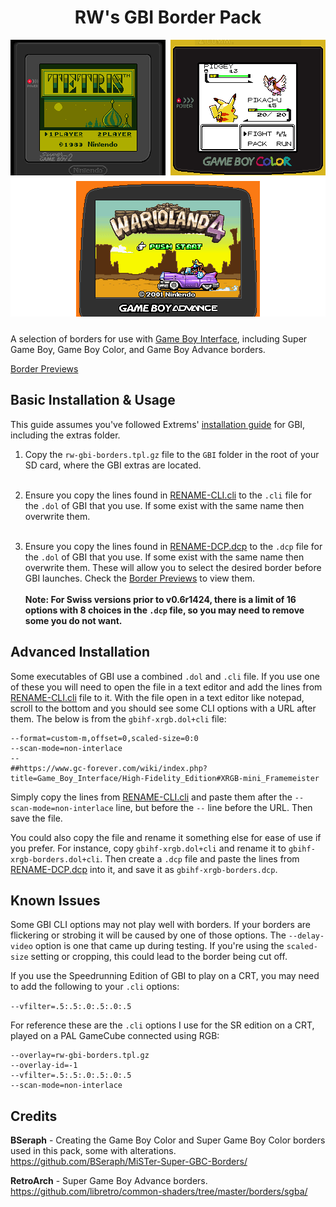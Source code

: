 <h1 style="text-align: center;">RW's GBI Border Pack</h1>

<p style="text-align: center;"><img style='image-rendering: pixelated; margin-bottom: 10px;' src='banner.png'></p>

A selection of borders for use with [Game Boy Interface](https://www.gc-forever.com/wiki/index.php?title=Game_Boy_Interface), including Super Game Boy, Game Boy Color, and Game Boy Advance borders.

[Border Previews](/PREVIEWS.md)

## Basic Installation & Usage

This guide assumes you've followed Extrems' [installation guide](https://www.gc-forever.com/wiki/index.php?title=Game_Boy_Interface#Installation) for GBI, including the extras folder.

1. Copy the `rw-gbi-borders.tpl.gz` file to the `GBI` folder in the root of your SD card, where the GBI extras are located.<br><br>

2. Ensure you copy the lines found in [RENAME-CLI.cli](/RENAME-CLI.cli) to the `.cli` file for the `.dol` of GBI that you use. If some exist with the same name then overwrite them.<br><br>

3. Ensure you copy the lines found in [RENAME-DCP.dcp](/RENAME-DCP.dcp) to the `.dcp` file for the `.dol` of GBI that you use. If some exist with the same name then overwrite them. These will allow you to select the desired border before GBI launches. Check the [Border Previews](/PREVIEWS.md) to view them.<br><br>**Note: For Swiss versions prior to v0.6r1424, there is a limit of 16 options with 8 choices in the `.dcp` file, so you may need to remove some you do not want.**

## Advanced Installation

Some executables of GBI use a combined `.dol` and `.cli` file. If you use one of these you will need to open the file in a text editor and add the lines from [RENAME-CLI.cli](/RENAME-CLI.cli) file to it. With the file open in a text editor like notepad, scroll to the bottom and you should see some CLI options with a URL after them. The below is from the `gbihf-xrgb.dol+cli` file:

```
--format=custom-m,offset=0,scaled-size=0:0
--scan-mode=non-interlace
--
##https://www.gc-forever.com/wiki/index.php?title=Game_Boy_Interface/High-Fidelity_Edition#XRGB-mini_Framemeister
```

Simply copy the lines from [RENAME-CLI.cli](/RENAME-CLI.cli) and paste them after the `--scan-mode=non-interlace` line, but before the `--` line before the URL. Then save the file.

You could also copy the file and rename it something else for ease of use if you prefer. For instance, copy `gbihf-xrgb.dol+cli` and rename it to `gbihf-xrgb-borders.dol+cli`. Then create a `.dcp` file and paste the lines from [RENAME-DCP.dcp](/RENAME-DCP.dcp) into it, and save it as `gbihf-xrgb-borders.dcp`.

## Known Issues

Some GBI CLI options may not play well with borders. If your borders are flickering or strobing it will be caused by one of those options. The `--delay-video` option is one that came up during testing. If you're using the `scaled-size` setting or cropping, this could lead to the border being cut off.

If you use the Speedrunning Edition of GBI to play on a CRT, you may need to add the following to your `.cli` options:

`--vfilter=.5:.5:.0:.5:.0:.5`

For reference these are the `.cli` options I use for the SR edition on a CRT, played on a PAL GameCube connected using RGB:

```
--overlay=rw-gbi-borders.tpl.gz
--overlay-id=-1
--vfilter=.5:.5:.0:.5:.0:.5
--scan-mode=non-interlace
```

## Credits

**BSeraph** - Creating the Game Boy Color and Super Game Boy Color borders used in this pack, some with alterations. https://github.com/BSeraph/MiSTer-Super-GBC-Borders/

**RetroArch** - Super Game Boy Advance borders. https://github.com/libretro/common-shaders/tree/master/borders/sgba/
